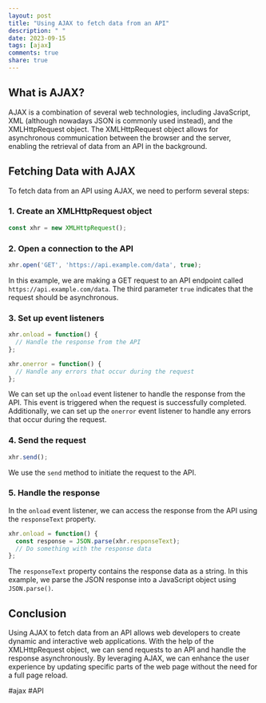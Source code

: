 ```yaml
---
layout: post
title: "Using AJAX to fetch data from an API"
description: " "
date: 2023-09-15
tags: [ajax]
comments: true
share: true
---
```


## What is AJAX?

AJAX is a combination of several web technologies, including JavaScript, XML (although nowadays JSON is commonly used instead), and the XMLHttpRequest object. The XMLHttpRequest object allows for asynchronous communication between the browser and the server, enabling the retrieval of data from an API in the background.

## Fetching Data with AJAX

To fetch data from an API using AJAX, we need to perform several steps:

### 1. Create an XMLHttpRequest object

```javascript
const xhr = new XMLHttpRequest();
```

### 2. Open a connection to the API

```javascript
xhr.open('GET', 'https://api.example.com/data', true);
```

In this example, we are making a GET request to an API endpoint called `https://api.example.com/data`. The third parameter `true` indicates that the request should be asynchronous.

### 3. Set up event listeners

```javascript
xhr.onload = function() {
  // Handle the response from the API
};

xhr.onerror = function() {
  // Handle any errors that occur during the request
};
```

We can set up the `onload` event listener to handle the response from the API. This event is triggered when the request is successfully completed. Additionally, we can set up the `onerror` event listener to handle any errors that occur during the request.

### 4. Send the request

```javascript
xhr.send();
```

We use the `send` method to initiate the request to the API. 

### 5. Handle the response

In the `onload` event listener, we can access the response from the API using the `responseText` property.

```javascript
xhr.onload = function() {
  const response = JSON.parse(xhr.responseText);
  // Do something with the response data
};
```

The `responseText` property contains the response data as a string. In this example, we parse the JSON response into a JavaScript object using `JSON.parse()`.

## Conclusion

Using AJAX to fetch data from an API allows web developers to create dynamic and interactive web applications. With the help of the XMLHttpRequest object, we can send requests to an API and handle the response asynchronously. By leveraging AJAX, we can enhance the user experience by updating specific parts of the web page without the need for a full page reload.

#ajax #API